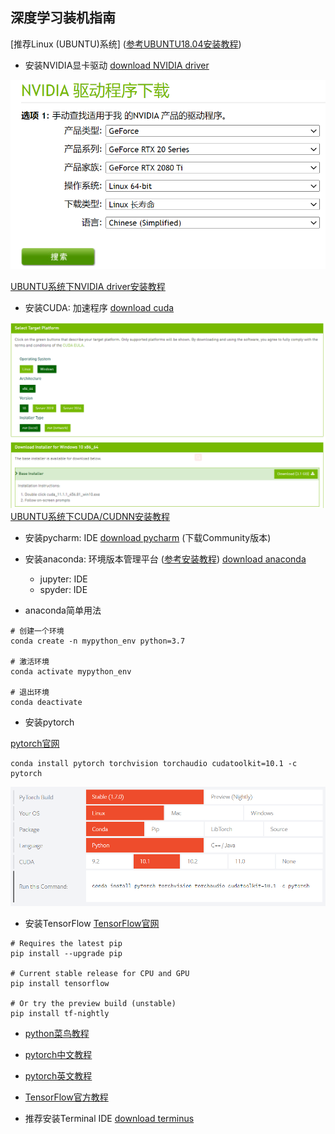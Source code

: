## 深度学习装机指南

[推荐Linux (UBUNTU)系统] ([参考UBUNTU18.04安装教程](https://blog.csdn.net/baidu_36602427/article/details/86548203))

- 安装NVIDIA显卡驱动
[download NVIDIA driver](https://www.nvidia.cn/Download/index.aspx?lang=cn)

![nvidia](dl_install_img/nvidia.png)

[UBUNTU系统下NVIDIA driver安装教程](https://jinghongkyq.github.io/install_nvidia_driver.html)

- 安装CUDA: 加速程序
[download cuda](https://developer.nvidia.com/cuda-downloads?target_os=Windows&target_arch=x86_64&target_version=10&target_type=exelocal)

![CUDA](dl_install_img/CUDA.png)
[UBUNTU系统下CUDA/CUDNN安装教程](https://jinghongkyq.github.io/install_cuda_cudnn.html)

- 安装pycharm: IDE
[download pycharm](https://www.jetbrains.com/pycharm/download/#section=windows) (下载Community版本)

- 安装anaconda: 环境版本管理平台  ([参考安装教程](https://www.jianshu.com/p/62f155eb6ac5))
  [download anaconda](https://www.anaconda.com/products/individual)
   - jupyter: IDE
   - spyder: IDE
   
- anaconda简单用法
```
# 创建一个环境
conda create -n mypython_env python=3.7

# 激活环境
conda activate mypython_env

# 退出环境
conda deactivate
```

- 安装pytorch

[pytorch官网](https://pytorch.org/)
```
conda install pytorch torchvision torchaudio cudatoolkit=10.1 -c pytorch
```

![pytorch](dl_install_img/pytorch.png)

- 安装TensorFlow
[TensorFlow官网](https://tensorflow.google.cn/)
```
# Requires the latest pip  
pip install --upgrade pip  
  
# Current stable release for CPU and GPU  
pip install tensorflow
  
# Or try the preview build (unstable)  
pip install tf-nightly
```

- [python菜鸟教程](https://www.runoob.com/python/python-tutorial.html)

- [pytorch中文教程](http://www.pytorch123.com/)

- [pytorch英文教程](https://pytorch.org/tutorials/)

- [TensorFlow官方教程](https://tensorflow.google.cn/learn)

- 推荐安装Terminal IDE 
[download terminus](https://www.termius.com/)
